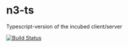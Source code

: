 # n3-ts
Typescript-version of the incubed client/server

[![Build Status](https://travis-ci.com/slockit/in3-ts.svg?token=2HePjq6vsCVWSbiYxgEy&branch=master)](https://travis-ci.com/slockit/in3-ts)

